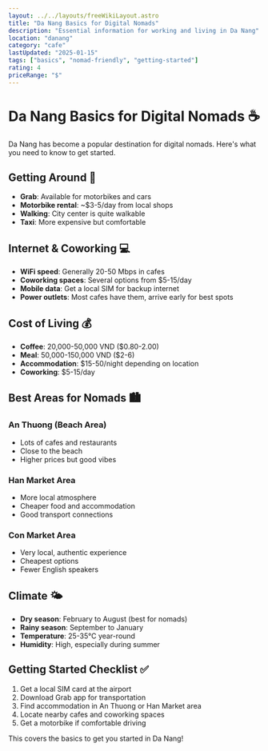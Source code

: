 ```yaml
---
layout: ../../layouts/freeWikiLayout.astro
title: "Da Nang Basics for Digital Nomads"
description: "Essential information for working and living in Da Nang"
location: "danang"
category: "cafe"
lastUpdated: "2025-01-15"
tags: ["basics", "nomad-friendly", "getting-started"]
rating: 4
priceRange: "$"
---
```


# Da Nang Basics for Digital Nomads ☕

Da Nang has become a popular destination for digital nomads. Here's what you need to know to get started.

## Getting Around 🛵

- **Grab**: Available for motorbikes and cars
- **Motorbike rental**: ~$3-5/day from local shops
- **Walking**: City center is quite walkable
- **Taxi**: More expensive but comfortable

## Internet & Coworking 💻

- **WiFi speed**: Generally 20-50 Mbps in cafes
- **Coworking spaces**: Several options from $5-15/day
- **Mobile data**: Get a local SIM for backup internet
- **Power outlets**: Most cafes have them, arrive early for best spots

## Cost of Living 💰

- **Coffee**: 20,000-50,000 VND ($0.80-2.00)
- **Meal**: 50,000-150,000 VND ($2-6)
- **Accommodation**: $15-50/night depending on location
- **Coworking**: $5-15/day

## Best Areas for Nomads 🏙️

### An Thuong (Beach Area)
- Lots of cafes and restaurants
- Close to the beach
- Higher prices but good vibes

### Han Market Area
- More local atmosphere
- Cheaper food and accommodation
- Good transport connections

### Con Market Area
- Very local, authentic experience
- Cheapest options
- Fewer English speakers

## Climate 🌤️

- **Dry season**: February to August (best for nomads)
- **Rainy season**: September to January
- **Temperature**: 25-35°C year-round
- **Humidity**: High, especially during summer

## Getting Started Checklist ✅

1. Get a local SIM card at the airport
2. Download Grab app for transportation
3. Find accommodation in An Thuong or Han Market area
4. Locate nearby cafes and coworking spaces
5. Get a motorbike if comfortable driving

This covers the basics to get you started in Da Nang!